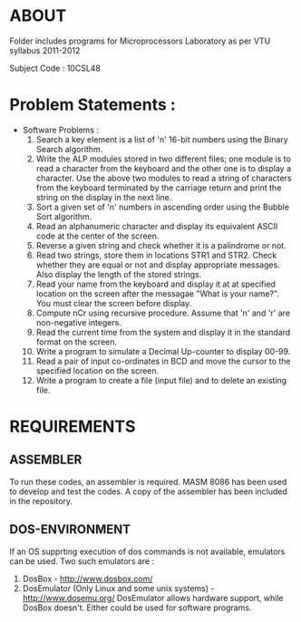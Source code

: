 # ABOUT
  Folder includes programs for Microprocessors Laboratory as per VTU syllabus 2011-2012
  
  Subject Code : 10CSL48
  
# Problem Statements : 
  * Software Problems : 
    1.  Search a key element is a list of 'n' 16-bit numbers using the Binary Search algorithm.
    2.  Write the ALP modules stored in two different files; one module is to read a character from the keyboard and the other one is to display a character. Use the above two modules to read a string of characters from the keyboard terminated by the carriage return and print the string on the display in the next line.
    3.  Sort a given set of 'n' numbers in ascending order using the Bubble Sort algorithm.
    4.  Read an alphanumeric character and display its equivalent ASCII code at the center of the screen.
    5.  Reverse a given string and check whether it is a palindrome or not.
    6.  Read two strings, store them in locations STR1 and STR2. Check whether they are equal or not and display appropriate messages. Also display the length of the stored strings.
    7.  Read your name from the keyboard and display it at at specified location on the screen after the messagae "What is your name?". You must clear the screen before display.
    8.  Compute nCr using recursive procedure. Assume that 'n' and 'r' are non-negative integers.
    9.  Read the current time from the system and display it in the standard format on the screen.
    10.  Write a program to simulate a Decimal Up-counter to display 00-99.
    11.  Read a pair of input co-ordinates in BCD and move the cursor to the specified location on the screen.
    12.  Write a program to create a file (input file) and to delete an existing file.

# REQUIREMENTS

## ASSEMBLER
  To run these codes, an assembler is required.
  MASM 8086 has been used to develop and test the codes. A copy of the assembler has been included in the repository.

## DOS-ENVIRONMENT
  If an OS supprting execution of dos commands is not available, emulators can be used.
  Two such emulators are :
  1.  DosBox - http://www.dosbox.com/
  2.  DosEmulator (Only Linux and some unix systems) - http://www.dosemu.org/
  DosEmulator allows hardware support, while DosBox doesn't. Either could be used for software programs.
